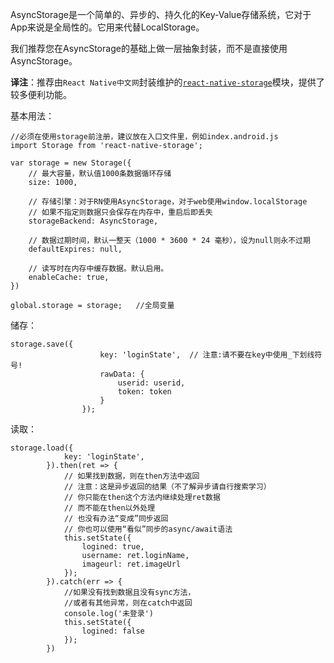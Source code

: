 AsyncStorage是一个简单的、异步的、持久化的Key-Value存储系统，它对于App来说是全局性的。它用来代替LocalStorage。

我们推荐您在AsyncStorage的基础上做一层抽象封装，而不是直接使用AsyncStorage。

**译注**：推荐由`React Native中文网`封装维护的[`react-native-storage`](https://github.com/sunnylqm/react-native-storage/blob/master/README-CHN.md)模块，提供了较多便利功能。

基本用法：

```
//必须在使用storage前注册，建议放在入口文件里，例如index.android.js
import Storage from 'react-native-storage';

var storage = new Storage({
    // 最大容量，默认值1000条数据循环存储
    size: 1000,

    // 存储引擎：对于RN使用AsyncStorage，对于web使用window.localStorage
    // 如果不指定则数据只会保存在内存中，重启后即丢失
    storageBackend: AsyncStorage,

    // 数据过期时间，默认一整天（1000 * 3600 * 24 毫秒），设为null则永不过期
    defaultExpires: null,

    // 读写时在内存中缓存数据。默认启用。
    enableCache: true,
})

global.storage = storage;   //全局变量

```

储存：

```
storage.save({
                    key: 'loginState',  // 注意:请不要在key中使用_下划线符号!
                    rawData: {
                        userid: userid,
                        token: token
                    }
                });
```

读取：

```
storage.load({
            key: 'loginState',
        }).then(ret => {
            // 如果找到数据，则在then方法中返回
            // 注意：这是异步返回的结果（不了解异步请自行搜索学习）
            // 你只能在then这个方法内继续处理ret数据
            // 而不能在then以外处理
            // 也没有办法“变成”同步返回
            // 你也可以使用“看似”同步的async/await语法
            this.setState({
                logined: true,
                username: ret.loginName,
                imageurl: ret.imageUrl
            });
        }).catch(err => {
            //如果没有找到数据且没有sync方法，
            //或者有其他异常，则在catch中返回
            console.log('未登录')
            this.setState({
                logined: false
            });
        })
```



